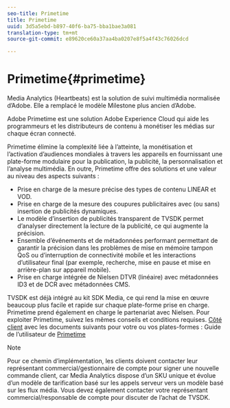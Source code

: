 ```yaml
---
seo-title: Primetime
title: Primetime
uuid: 3d5a5ebd-b897-40f6-ba75-bba1bae3a081
translation-type: tm+mt
source-git-commit: e89620ce60a37aa4ba0207e8f5a4f43c76026dcd

---
```



# Primetime{#primetime}

Media Analytics (Heartbeats) est la solution de suivi multimédia normalisée d’Adobe. Elle a remplacé le modèle Milestone plus ancien d’Adobe.

Adobe Primetime est une solution Adobe Experience Cloud qui aide les programmeurs et les distributeurs de contenu à monétiser les médias sur chaque écran connecté.

Primetime élimine la complexité liée à l’atteinte, la monétisation et l’activation d’audiences mondiales à travers les appareils en fournissant une plate-forme modulaire pour la publication, la publicité, la personnalisation et l’analyse multimédia. En outre, Primetime offre des solutions et une valeur au niveau des aspects suivants :

* Prise en charge de la mesure précise des types de contenu LINEAR et VOD.
* Prise en charge de la mesure des coupures publicitaires avec (ou sans) insertion de publicités dynamiques.
* Le modèle d’insertion de publicités transparent de TVSDK permet d’analyser directement la lecture de la publicité, ce qui augmente la précision.
* Ensemble d’événements et de métadonnées performant permettant de garantir la précision dans les problèmes de mise en mémoire tampon QoS ou d’interruption de connectivité mobile et les interactions d’utilisateur final (par exemple, recherche, mise en pause et mise en arrière-plan sur appareil mobile).
* Prise en charge intégrée de Nielsen DTVR (linéaire) avec métadonnées ID3 et de DCR avec métadonnées CMS.

TVSDK est déjà intégré au kit SDK Media, ce qui rend la mise en œuvre beaucoup plus facile et rapide sur chaque plate-forme prise en charge. Primetime prend également en charge le partenariat avec Nielsen. Pour exploiter Primetime, suivez les mêmes conseils et conditions requises.  [Côté client](/help/intro-to-ava/implementation-paths/client-side-path.md) avec les documents suivants pour votre ou vos plates-formes : Guide de l’utilisateur de [Primetime](https://helpx.adobe.com/primetime/user-guide.html)

>[!NOTE]
>
>Pour ce chemin d’implémentation, les clients doivent contacter leur représentant commercial/gestionnaire de compte pour signer une nouvelle commande client, car Media Analytics dispose d’un SKU unique et évolue d’un modèle de tarification basé sur les appels serveur vers un modèle basé sur les flux média. Vous devez également contacter votre représentant commercial/responsable de compte pour discuter de l’achat de TVSDK.

